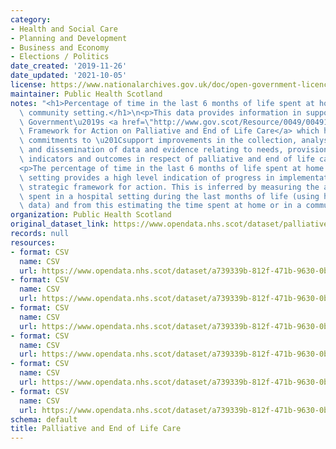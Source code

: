 ```yaml
---
category:
- Health and Social Care
- Planning and Development
- Business and Economy
- Elections / Politics
date_created: '2019-11-26'
date_updated: '2021-10-05'
license: https://www.nationalarchives.gov.uk/doc/open-government-licence/version/3/
maintainer: Public Health Scotland
notes: "<h1>Percentage of time in the last 6 months of life spent at home or in a\
  \ community setting.</h1>\n<p>This data provides information in support of the Scottish\
  \ Government\u2019s <a href=\"http://www.gov.scot/Resource/0049/00491388.pdf\">Strategic\
  \ Framework for Action on Palliative and End of Life Care</a> which has one of its\
  \ commitments to \u201Csupport improvements in the collection, analysis, interpretation\
  \ and dissemination of data and evidence relating to needs, provision, activity,\
  \ indicators and outcomes in respect of palliative and end of life care\u201D. </p>\n\
  <p>The percentage of time in the last 6 months of life spent at home or in a community\
  \ setting provides a high level indication of progress in implementation of the\
  \ strategic framework for action. This is inferred by measuring the amount of time\
  \ spent in a hospital setting during the last months of life (using hospital admissions\
  \ data) and from this estimating the time spent at home or in a community setting.</p>"
organization: Public Health Scotland
original_dataset_link: https://www.opendata.nhs.scot/dataset/palliative-and-end-of-life-care
records: null
resources:
- format: CSV
  name: CSV
  url: https://www.opendata.nhs.scot/dataset/a739339b-812f-471b-9630-0b731070e98a/resource/3b68cad8-a4ba-4aeb-908a-f731e5380aea/download/2021-10-05_last-six-months-of-life_health-board.csv
- format: CSV
  name: CSV
  url: https://www.opendata.nhs.scot/dataset/a739339b-812f-471b-9630-0b731070e98a/resource/48467a13-3db2-4eaa-bfba-87b36e9c6668/download/2021-10-05_last-six-months-of-life_hscp.csv
- format: CSV
  name: CSV
  url: https://www.opendata.nhs.scot/dataset/a739339b-812f-471b-9630-0b731070e98a/resource/73bf87ad-a768-4283-9b75-0bf4931d24a0/download/2021-10-05_last-six-months-of-life_council-area.csv
- format: CSV
  name: CSV
  url: https://www.opendata.nhs.scot/dataset/a739339b-812f-471b-9630-0b731070e98a/resource/3e37b87f-952a-4a7f-9be5-1fb614811326/download/2021-10-05_last-six-months-of-life_age-sex.csv
- format: CSV
  name: CSV
  url: https://www.opendata.nhs.scot/dataset/a739339b-812f-471b-9630-0b731070e98a/resource/80c50776-3b2e-4471-ab81-b6057bea5bfc/download/2021-10-05_last-six-months-of-life_deprivation.csv
- format: CSV
  name: CSV
  url: https://www.opendata.nhs.scot/dataset/a739339b-812f-471b-9630-0b731070e98a/resource/0a7a920e-8c8c-4b65-b51e-13a2f8026710/download/2021-10-05_last-six-months-of-life_rurality.csv
schema: default
title: Palliative and End of Life Care
---
```

